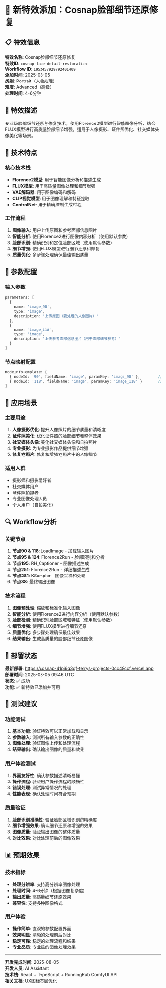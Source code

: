 # 🎨 新特效添加：Cosnap脸部细节还原修复

## 📋 特效信息

**特效名称**: Cosnap脸部细节还原修复  
**特效ID**: `cosnap-face-detail-restoration`  
**Workflow ID**: `1952457929792401409`  
**添加时间**: 2025-08-05  
**类别**: Portrait（人像处理）  
**难度**: Advanced（高级）  
**处理时间**: 4-6分钟  

## 🎯 特效描述

专业级脸部细节还原与修复技术，使用Florence2模型进行智能图像分析，结合FLUX模型进行高质量脸部细节增强，适用于人像摄影、证件照优化、社交媒体头像美化等场景。

## 🔧 技术特点

### 核心技术栈
- **Florence2模型**: 用于智能图像分析和描述生成
- **FLUX模型**: 用于高质量图像处理和细节增强
- **VAE解码器**: 用于图像编码和解码
- **CLIP视觉模型**: 用于图像理解和特征提取
- **ControlNet**: 用于精确控制生成过程

### 工作流程
1. **图像输入**: 用户上传原图和参考面部信息图片
2. **智能分析**: 使用Florence2进行图像内容分析（使用默认参数）
3. **脸部识别**: 精确识别和定位脸部区域（使用默认参数）
4. **细节增强**: 使用FLUX模型进行细节还原和修复
5. **质量优化**: 多步骤处理确保最佳输出质量

## 📝 参数配置

### 输入参数
```typescript
parameters: [
  { 
    name: 'image_90', 
    type: 'image', 
    description: '上传原图（要处理的人像图片）' 
  },
  { 
    name: 'image_118', 
    type: 'image', 
    description: '上传参考面部信息图片（用于面部细节参考）' 
  }
]
```

### 节点映射配置
```typescript
nodeInfoTemplate: [
  { nodeId: '90', fieldName: 'image', paramKey: 'image_90' },        // LoadImage 节点 - 原图
  { nodeId: '118', fieldName: 'image', paramKey: 'image_118' }       // LoadImage 节点 - 参考面部信息
]
```

## 🎨 应用场景

### 主要用途
1. **人像摄影优化**: 提升人像照片的细节质量和清晰度
2. **证件照美化**: 优化证件照的脸部细节和整体效果
3. **社交媒体头像**: 美化社交媒体头像和自拍照片
4. **专业摄影**: 为专业摄影作品提供细节增强
5. **修复老照片**: 修复和增强老照片中的人像细节

### 适用人群
- 摄影师和摄影爱好者
- 社交媒体用户
- 证件照拍摄者
- 专业图像处理人员
- 个人用户（自拍美化）

## 🔍 Workflow分析

### 关键节点
1. **节点90 & 118**: LoadImage - 加载输入图片
2. **节点95 & 124**: Florence2Run - 脸部识别和分析
3. **节点195**: RH_Captioner - 图像描述生成
4. **节点251**: Florence2Run - 详细描述生成
5. **节点281**: KSampler - 图像采样和处理
6. **节点38**: 最终输出图像

### 技术流程
1. **图像预处理**: 缩放和标准化输入图像
2. **智能分析**: 使用Florence2进行内容分析（使用默认参数）
3. **脸部检测**: 精确识别脸部区域和特征（使用默认参数）
4. **细节增强**: 使用FLUX模型进行细节还原
5. **质量优化**: 多步骤处理确保最佳效果
6. **结果输出**: 生成高质量的脸部细节还原图像

## 🚀 部署状态

**最新部署**: https://cosnap-41pi6q3gf-terrys-projects-0cc48ccf.vercel.app  
**部署时间**: 2025-08-05 09:46 UTC  
**状态**: ✅ 成功  
**功能**: ✅ 新特效已添加并可用

## 🎯 测试建议

### 功能测试
1. **基本功能**: 验证特效可以正常加载和显示
2. **参数输入**: 测试所有输入参数的正确性
3. **图像处理**: 验证图像上传和处理流程
4. **结果输出**: 确认输出图像的质量和效果

### 用户体验测试
1. **界面友好性**: 确认参数描述清晰易懂
2. **操作流程**: 验证用户操作流程的顺畅性
3. **错误处理**: 测试异常情况的处理
4. **性能表现**: 确认处理时间符合预期

### 质量验证
1. **脸部识别准确性**: 验证脸部区域识别的精确度
2. **细节增强效果**: 确认细节还原和增强的效果
3. **图像质量**: 验证输出图像的整体质量
4. **对比效果**: 对比处理前后的图像效果

## 📊 预期效果

### 技术指标
- **处理分辨率**: 支持高分辨率图像处理
- **处理时间**: 4-6分钟（根据图像复杂度）
- **输出质量**: 高质量细节还原效果
- **兼容性**: 支持多种图像格式

### 用户体验
- **操作简单**: 直观的参数配置界面
- **效果明显**: 清晰的处理前后对比
- **稳定可靠**: 稳定的处理流程和结果
- **专业品质**: 专业级的图像处理效果

---

**开发完成时间**: 2025-08-05  
**开发人员**: AI Assistant  
**技术栈**: React + TypeScript + RunningHub ComfyUI API  
**相关文档**: [UX图标布局优化](./UX_ICON_LAYOUT_FIX.md) 